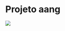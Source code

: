 # Projeto aang


<img src="http://yuml.me/diagram/scruffy/usecase/(note: UML como código{bg:beige}),[Consiliador]-(Visão conciliação por CNPJ), (Visão conciliação por CNPJ)>(Baixar Concliação),(Visão conciliação por CNPJ)>(Descontar em folha),(Visão conciliação por CNPJ)>(Não descontar em folha),(Visão conciliação por CNPJ)>(Confirmar conciliação),(Visão conciliação por CNPJ)>(Buscar parcelas),(Visão conciliação por CNPJ)>(Valor total),(Visão conciliação por CNPJ)>(Numero de parcelas),(Visão conciliação por CNPJ)>(Buscar Parcelas)[Consiliador]-(Visão conciliação por Grupos), (Visão conciliação por Grupos)>(Buscas),(Visão conciliação por Grupos)>(Status),(Status)>(Aprovado),(Status)>(Pendente)" >
